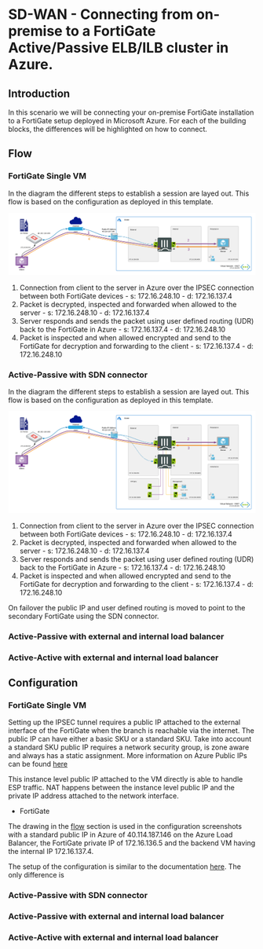 # SD-WAN - Connecting from on-premise to a FortiGate Active/Passive ELB/ILB cluster in Azure.

## Introduction

In this scenario we will be connecting your on-premise FortiGate installation to a FortiGate setup deployed in Microsoft Azure. For each of the building blocks, the differences will be highlighted on how to connect.

## Flow

### FortiGate Single VM

In the diagram the different steps to establish a session are layed out. This flow is based on the configuration as deployed in this template.

<p align="center">
  <img width="800px" src="../images/ipsec-singlevm-flow.png" alt="inbound flow">
</p>

1. Connection from client to the server in Azure over the IPSEC connection between both FortiGate devices - s: 172.16.248.10 - d: 172.16.137.4
2. Packet is decrypted, inspected and forwarded when allowed to the server - s: 172.16.248.10 - d: 172.16.137.4
3. Server responds and sends the packet using user defined routing (UDR) back to the FortiGate in Azure - s: 172.16.137.4 - d: 172.16.248.10
4. Packet is inspected and when allowed encrypted and send to the FortiGate for decryption and forwarding to the client - s: 172.16.137.4 - d: 172.16.248.10

### Active-Passive with SDN connector

In the diagram the different steps to establish a session are layed out. This flow is based on the configuration as deployed in this template.

<p align="center">
  <img width="800px" src="../images/ipsec-ap-sdn-flow.png" alt="inbound flow">
</p>

1. Connection from client to the server in Azure over the IPSEC connection between both FortiGate devices - s: 172.16.248.10 - d: 172.16.137.4
2. Packet is decrypted, inspected and forwarded when allowed to the server - s: 172.16.248.10 - d: 172.16.137.4
3. Server responds and sends the packet using user defined routing (UDR) back to the FortiGate in Azure - s: 172.16.137.4 - d: 172.16.248.10
4. Packet is inspected and when allowed encrypted and send to the FortiGate for decryption and forwarding to the client - s: 172.16.137.4 - d: 172.16.248.10

On failover the public IP and user defined routing is moved to point to the secondary FortiGate using the SDN connector.

### Active-Passive with external and internal load balancer

### Active-Active with external and internal load balancer

## Configuration

### FortiGate Single VM

Setting up the IPSEC tunnel requires a public IP attached to the external interface of the FortiGate when the branch is reachable via the internet. The public IP can have either a basic SKU or a standard SKU. Take into account a standard SKU public IP requires a network security group, is zone aware and always has a static assignment. More information on Azure Public IPs can be found [here](https://docs.microsoft.com/en-us/azure/virtual-network/public-ip-addresses)

This instance level public IP attached to the VM directly is able to handle ESP traffic. NAT happens between the instance level public IP and the private IP address attached to the network interface.

- FortiGate

The drawing in the [flow](#flow) section is used in the configuration screenshots with a standard public IP in Azure of 40.114.187.146 on the Azure Load Balancer, the FortiGate private IP of 172.16.136.5 and the backend VM having the internal IP 172.16.137.4.

The setup of the configuration is similar to the documentation [here](https://docs.fortinet.com/document/fortigate/latest/administration-guide/913287/basic-site-to-site-vpn-with-pre-shared-key). The only difference is

### Active-Passive with SDN connector

### Active-Passive with external and internal load balancer


### Active-Active with external and internal load balancer
